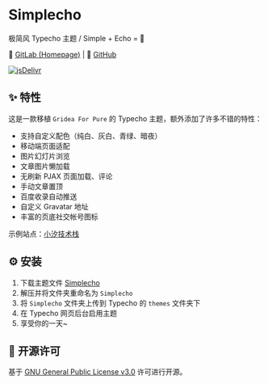# Simplecho

极简风 Typecho 主题 / Simple + Echo = 💖

🔗 [GitLab (Homepage)](https://gitlab.soraharu.com/XiaoXi/Simplecho) | 🔗 [GitHub](https://github.com/yanranxiaoxi/Simplecho)

[![jsDelivr](https://data.jsdelivr.com/v1/package/gh/yanranxiaoxi/Simplecho/badge)](https://www.jsdelivr.com/package/gh/yanranxiaoxi/Simplecho)

## ✨ 特性

这是一款移植 `Gridea For Pure` 的 Typecho 主题，额外添加了许多不错的特性：

- 支持自定义配色（纯白、灰白、青绿、暗夜）
- 移动端页面适配
- 图片幻灯片浏览
- 文章图片懒加载
- 无刷新 PJAX 页面加载、评论
- 手动文章置顶
- 百度收录自动推送
- 自定义 Gravatar 地址
- 丰富的页底社交帐号图标

示例站点：[小汐技术栈](https://tech.soraharu.com/)

## ⚙️ 安装

1. 下载主题文件 [Simplecho](https://gitlab.soraharu.com/XiaoXi/Simplecho/-/archive/master/Simplecho-master.zip)
2. 解压并将文件夹重命名为 `Simplecho`
3. 将 `Simplecho` 文件夹上传到 Typecho 的 `themes` 文件夹下
4. 在 Typecho 网页后台启用主题
5. 享受你的一天~

## 📜 开源许可

基于 [GNU General Public License v3.0](https://choosealicense.com/licenses/gpl-3.0/) 许可进行开源。
